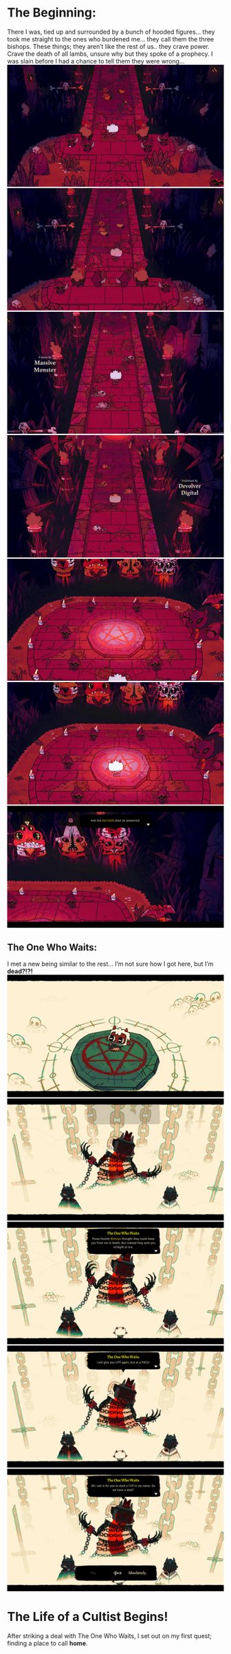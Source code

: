 # The Beginning:
There I was, tied up and surrounded by a bunch of hooded figures… they took me straight to the ones who burdened me… they call them the three bishops. These things; they aren’t like the rest of us.. they crave power. Crave the death of all lambs, unsure why but they spoke of a prophecy.
I was slain before I had a chance to tell them they were wrong…
![The beginning of the game](https://github.com/GuiltedRose/notes/blob/main/IMG_6473.jpeg?raw=true)
![No turning back...](https://github.com/GuiltedRose/notes/blob/main/IMG_6472.jpeg?raw=true)
![Developer credits](https://github.com/GuiltedRose/notes/blob/main/IMG_6471.jpeg?raw=true)
![Publisher credits](https://github.com/GuiltedRose/notes/blob/main/IMG_6470.jpeg?raw=true)
![Death is near](https://github.com/GuiltedRose/notes/blob/main/IMG_6469.jpeg?raw=true)
![Getting closer...](https://github.com/GuiltedRose/notes/blob/main/IMG_6468.jpeg?raw=true)
![Bang!](https://github.com/GuiltedRose/notes/blob/main/IMG_6467.jpeg?raw=true)
## The One Who Waits:
I met a new being similar to the rest… I’m not sure how I got here, but I’m **dead?!?!**
![Am I dead?](https://github.com/GuiltedRose/notes/blob/main/IMG_6466.jpeg?raw=true)
![Who are you?](https://github.com/GuiltedRose/notes/blob/main/IMG_6465.jpeg?raw=true)
![Short explanation](https://github.com/GuiltedRose/notes/blob/main/IMG_6464.jpeg?raw=true)
![What price?](https://github.com/GuiltedRose/notes/blob/main/IMG_6463.jpeg?raw=true)
![An offer you can't refuse!](https://github.com/GuiltedRose/notes/blob/main/IMG_6462.jpeg?raw=true)

# The Life of a Cultist Begins!

After striking a deal with The One Who Waits, I set out on my first quest; finding a place to call **home**. 
